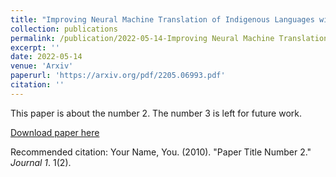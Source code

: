 ```yaml
---
title: "Improving Neural Machine Translation of Indigenous Languages with Multilingual Transfer Learning"
collection: publications
permalink: /publication/2022-05-14-Improving Neural Machine Translation of Indigenous Languages with Multilingual Transfer Learning-2.md
excerpt: ''
date: 2022-05-14
venue: 'Arxiv'
paperurl: 'https://arxiv.org/pdf/2205.06993.pdf'
citation: ''
---
```

This paper is about the number 2. The number 3 is left for future work.

[Download paper here](http://academicpages.github.io/files/paper2.pdf)

Recommended citation: Your Name, You. (2010). "Paper Title Number 2." <i>Journal 1</i>. 1(2).
